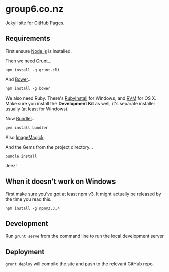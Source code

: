 group6.co.nz
============

Jekyll site for GitHub Pages.

Requirements
------------

First ensure [Node.js](http://nodejs.org/) is installed.

Then we need [Grunt](http://gruntjs.com/)...

`npm install -g grunt-cli`

And [Bower](http://bower.io/)...

`npm install -g bower`

We also need Ruby. There's [RubyInstall](http://rubyinstaller.org/) for Windows,
and [RVM](http://rvm.io/) for OS X.
Make sure you install the **Development Kit** as well, it's separate installer
usually (at least for Windows).

Now [Bundler](http://bundler.io/)...

`gem install bundler`

Also [ImageMagick](http://www.imagemagick.org/).

And the Gems from the project directory...

`bundle install`

Jeez!

When it doesn't work on Windows
-------------------------------

First make sure you've got at least npm v3. It might actually be released by the
time you read this.

`npm install -g npm@3.3.4`


Development
----------

Run `grunt serve` from the command line to run the local development server

Deployment
----------

`grunt deploy` will compile the site and push to the relevant GitHub repo.
